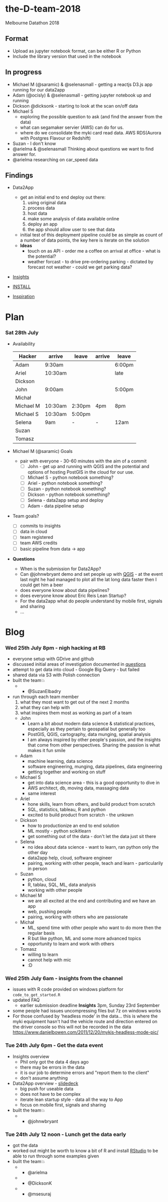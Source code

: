 # the-D-team-2018

Melbourne Datathon 2018

## Format

  - Upload as jupyter notebook format, can be either R or Python
  - Include the library version that used in the notebook

## In progress

  - Michael M (@saramic) & @selenasmall - getting a reactjs D3.js app running
    for our data2app
  - Adam (@ocisly) & @selenasmall - getting jupyter notebook up and running
  - Dickson @dicksonk - starting to look at the scan on/off data
  - Michael S
    - exploring the possible question to ask (and find the answer from the data)
    - what can segamaker servier (AWS) can do for us.
    - where do we consolidate the myki card read data. AWS RDS(Aurora with
      Postgres Flavour or Redshift)
  - Suzan - I don't know
  - @arielma & @selenasmall Thinking about questions we want to find answer
    for.
  - @arielma researching on car_speed data

## Findings

- Data2App
  - get an initial end to end deploy out there:
    1. using original data
    1. process data
    1. host data
    1. make some analysis of data available online
    1. deploy an app
    1. the app should allow user to see that data
  - initial test of this deployment pipeline could be as simple as count of a
    number of data points, the key here is iterate on the solution
  * **Ideas**
    * touch on as API - order me a coffee on arrival at office - what is the potential?
    * weather forcast - to drive pre-ordering parking - dictated by forecast
      not weather - could we get parking data?

- [Insights](insights/README.md)
- [INSTALL](INSTALL.md)
- [Inspiration](inspiration.md)

# Plan

### Sat 28th July

* Availability

  | Hacker    | arrive | leave  | arrive | leave |
  | --------- | ------ | ------ | ------ | ----- |
  | Adam      |  9:30am|        |        | 6:00pm|
  | Ariel     | 10:30am|        |        |  late |
  | Dickson   |        |        |        |       |
  | John      |  9:00am|        |        | 5:00pm|
  | Michał    |        |        |        |       |
  | Michael M | 10:30am| 2:30pm |    4pm |   8pm |
  | Michael S | 10:30am| 5:00pm |        |       |
  | Selena    |    9am |   -    |    -   |  12am |
  | Suzan     |        |        |        |       |
  | Tomasz    |        |        |        |       |

* Michael M (@saramic) Goals
  * pair with everyone - 30-60 minutes with the aim of a commit
    - [ ] John - get up and running with QGIS and the potential and options of
      hosting PostGIS in the cloud for our use.
    - [ ] Michael S - python notebook something?
    - [ ] Ariel - python notebook something?
    - [ ] Suzan - python notebook something?
    - [ ] Dickson - python notebook something?
    - [ ] Selena - data2app setup and deploy
    - [ ] Adam - data pipeline setup

* Team goals?
  - [ ] commits to insights
  - [ ] data in cloud
  - [ ] team registered
  - [ ] team AWS credits
  - [ ] basic pipeline from data -> app

* **Questions**
  * When is the submission for Data2App?
  * Can @johnwbryant demo and set people up with
    [QGIS](https://www.qgis.org/en/site/) - at the event last night he had
    managed to plot all the lat long data faster then I could get him a beer
  * does everyone know about data pipelines?
  * does everyone know about Eric Reis Lean Startup?
  * For the data2app what do people understand by mobile first, signals and sharing
  * ...

# Blog

### Wed 25th July 8pm - nigh hacking at RB
  * everyone setup with GDrive and github
  * discussed initial areas of investigation documented in [questions](insights/#questions)
  * attempt to get data into cloud - Google Big Query - but failed
  * shared data via S3 with Polish connection
  * built the team💥
    - + @SuzanElbadry
  * run through each team member
    1. what they most want to get out of the next 2 months
    1. what they can help with
    1. what inspires them most as working as part of a team
    * John
      - Learn a bit about modern data science & statistical practices,
        especially as they pertain to geospatial but generally too
      - PostGIS, QGIS, cartography, data munging, spatial analysis
      - I am always inspired by other people's passion, and the insights that
        come from other perspectives. Sharing the passion is what makes it fun
        smile
    * Adam
      - machine learning, data science
      - software engineering, munging, data pipelines, data engineering
      - getting together and working on stuff
    * Michael S
      - get into data science area - this is a good opportunity to dive in
      - AWS architect, db, moving data, massaging data
      - same interest
    * Ariel
      - hone skills, learn from others, and build product from scratch
      - SQL, statistics, tableau, R and python
      - excited to build product from scratch - the unkown
    * Dickson
      - how to productionize an end to end solution
      - ML mostly - python scikitlearn
      - get something out of the data - don't let the data just sit there
    * Selena
      - no idea about data science - want to learn, ran python only the other day
      - data2app help, cloud, software engineer
      - pairing, working with other people, teach and learn - particularily in person
    * Suzan
      - python, cloud
      - R, tablau, SQL, ML, data analysis
      - working with other people
    * Michael M
      - we are all excited at the end and contributing and we have an app
      - web, pushing people
      - pairing, working with others who are passionate
    * Michał
      - ML, spend time with other people who want to do more then the regular basis
      - R but like python, ML and some more advanced topics
      - opportunity to learn and work with others
    * Tomasz
      - willing to learn
      - cannot help with mic
      - :D

### Wed 25th July 6am - insights from the channel

  - issues with R code provided on windows platform for `code_to_get_started.R`
  - updated FAQ
    - earlier submission deadline **Insights** 3pm, Sunday 23rd September
  - some people had issues uncompressing files but 7z on windows works
  - For those confused by 'headless mode' in the data... this is where the myki
    equipment hasn't had the vehicle route and direction entered on the driver
    console so this will not be recorded in the data
    https://www.danielbowen.com/2011/12/20/mykis-headless-mode-pic/

### Tue 24th July 6pm - Get the data event

  - Insights overview
    - Phil only got the data 4 days ago
    - there may be errors in the data
    - it is our job to determine errors and "report them to the client"
    - don't assume anything
  - Data2App overview - [slidedeck](https://tinyurl.com/yazta5fs)
    - big push for useable data
    - does not have to be complex
    - iterate lean startup style - data all the way to App
    - focus on mobile first, signals and sharing
  - built the team💥
    - + @johnwbryant

### Tue 24th July 12 noon - Lunch get the data early

  - got the data
  - worked out might be worth to know a bit of R and install [RStudio](https://www.rstudio.com/) to be able to run through some examples given
  - built the team💥
    - + @arielma
    - + @DicksonK
    - + @msesuraj
